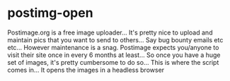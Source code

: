 # postimg-open
Postimage.org is a free image uploader... It's pretty nice to upload and maintain pics that you want to send to others... 
Say bug bounty emails etc etc... However maintenance is a snag. Postimage expects you/anyone to visit their site once in every 6 months at least... 
So once you have a huge set of images, it's pretty cumbersome to do so... 
This is where the script comes in... It opens the images in a headless browser
